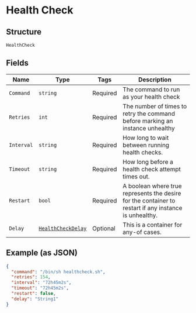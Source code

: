 
# Health Check

## Structure

`HealthCheck`

## Fields

| Name | Type | Tags | Description |
|  --- | --- | --- | --- |
| `Command` | `string` | Required | The command to run as your health check |
| `Retries` | `int` | Required | The number of times to retry the command before marking an instance unhealthy |
| `Interval` | `string` | Required | How long to wait between running health checks. |
| `Timeout` | `string` | Required | How long before a health check attempt times out. |
| `Restart` | `bool` | Required | A boolean where true represents the desire for the container to restart if any instance is unhealthy. |
| `Delay` | [`HealthCheckDelay`](../../doc/models/containers/health-check-delay.md) | Optional | This is a container for any-of cases. |

## Example (as JSON)

```json
{
  "command": "/bin/sh healthcheck.sh",
  "retries": 154,
  "interval": "72h45m2s",
  "timeout": "72h45m2s",
  "restart": false,
  "delay": "String1"
}
```

